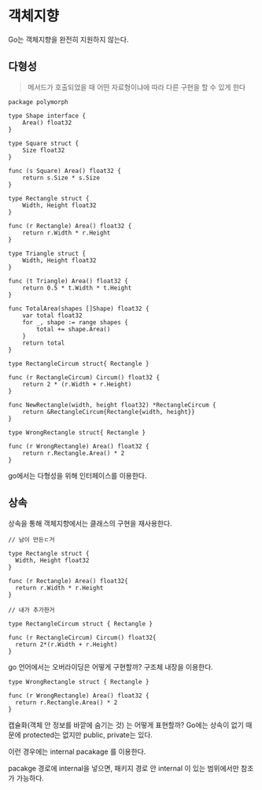 # 객체지향

Go는 객체지향을 완전히 지원하지 않는다.

## 다형성

> 메서드가 호출되었을 때 어떤 자료형이냐에 따라 다른 구현을 할 수 있게 한다

```
package polymorph

type Shape interface {
	Area() float32
}

type Square struct {
	Size float32
}

func (s Square) Area() float32 {
	return s.Size * s.Size
}

type Rectangle struct {
	Width, Height float32
}

func (r Rectangle) Area() float32 {
	return r.Width * r.Height
}

type Triangle struct {
	Width, Height float32
}

func (t Triangle) Area() float32 {
	return 0.5 * t.Width * t.Height
}

func TotalArea(shapes []Shape) float32 {
	var total float32
	for _, shape := range shapes {
		total += shape.Area()
	}
	return total
}

type RectangleCircum struct{ Rectangle }

func (r RectangleCircum) Circum() float32 {
	return 2 * (r.Width + r.Height)
}

func NewRectangle(width, height float32) *RectangleCircum {
	return &RectangleCircum{Rectangle{width, height}}
}

type WrongRectangle struct{ Rectangle }

func (r WrongRectangle) Area() float32 {
	return r.Rectangle.Area() * 2
}
```

go에서는 다형성을 위해 인터페이스를 이용한다.

## 상속

상속을 통해 객체지향에서는 클래스의 구현을 재사용한다.

```
// 남이 만든ㄷ거

type Rectangle struct {
  Width, Height float32
}

func (r Rectangle) Area() float32{
  return r.Width * r.Height
}

// 내가 추가한거

type RectangleCircum struct { Rectangle }

func (r RectangleCircum) Circum() float32{
  return 2*(r.Width + r.Height)
}
```

go 언어에서는 오버라이딩은 어떻게 구현할까? 구조체 내장을 이용한다.

```
type WrongRectangle struct { Rectangle }

func (r WrongRectangle) Area() float32 {
  return r.Rectangle.Area() * 2
}
```

캡슐화(객체 안 정보를 바깥에 숨기는 것) 는 어떻게 표현할까? Go에는 상속이 없기 때문에 protected는 없지만 public, private는 있다.

이런 경우에는 internal pacakage 를 이용한다.

pacakge 경로에 internal을 넣으면, 패키지 경로 안 internal 이 있는 범위에서만 참조가 가능하다.

